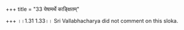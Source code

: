 +++
title = "33 येषामर्थे काङ्क्षितम्"

+++
।।1.31 1.33।। Sri Vallabhacharya did not comment on this sloka.  
  
